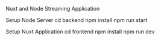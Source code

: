 Nuxt and Node Streaming Application

Setup Node Server
cd backend
npm install
npm run start

Setup Nuxt Application
cd frontend
npm install
npm run dev